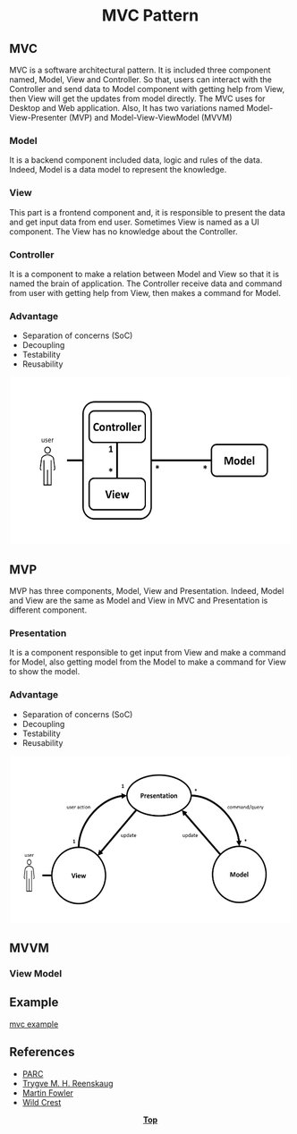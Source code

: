 # <p align="center">MVC Pattern</p>

## MVC
MVC is a software architectural pattern. It is included three component named, Model, View and Controller. So that, 
users can interact with the Controller and send data to Model component with getting help from View, then View will get 
the updates from model directly. The MVC uses for Desktop and Web application. Also, It has two variations named 
Model-View-Presenter (MVP) and Model-View-ViewModel (MVVM)

### Model
It is a backend component included data, logic and rules of the data. Indeed, Model is a data model to represent the
knowledge.

### View
This part is a frontend component and, it is responsible to present the data and get input data from end user. Sometimes
View is named as a UI component. The View has no knowledge about the Controller.

### Controller
It is a component to make a relation between Model and View so that it is named the brain of application. The Controller
receive data and command from user with getting help from View, then makes a command for Model.


### Advantage
* Separation of concerns (SoC)
* Decoupling
* Testability
* Reusability

<p align="center">
<img src="image/mvc.png" width="500" height="300" />
</p>

## MVP
MVP has three components, Model, View and Presentation. Indeed, Model and View are the same as Model and View in MVC and 
Presentation is different component.

### Presentation
It is a component responsible to get input from View and make a command for Model, also getting model from 
the Model to make a command for View to show the model.

### Advantage
* Separation of concerns (SoC)
* Decoupling
* Testability
* Reusability

<p align="center">
<img src="image/mvp.png" width="500" height="300" />
</p>

## MVVM

### View Model


## Example
[mvc example](./mvc-example)


## References
* [PARC](http://wayback.archive-it.org/10370/20180425071111/http://folk.uio.no/trygver/themes/mvc/mvc-index.html)
* [Trygve M. H. Reenskaug](https://folk.universitetetioslo.no/trygver)
* [Martin Fowler](https://martinfowler.com/eaaDev/uiArchs.html)
* [Wild Crest](http://www.wildcrest.com/Potel/Portfolio/mvp.pdf)

**<p align="center"> [Top](#MVC-Pattern) </p>**


